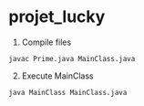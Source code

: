 # projet_lucky

1. Compile files 

```javac Prime.java MainClass.java```

2. Execute MainClass

```java MainClass MainClass.java```
